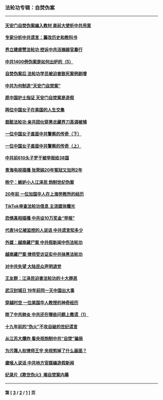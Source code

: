 ### 法轮功专辑：自焚伪案
---
#### [天安门自焚伪案编入教材 美前大使析中共用意](../../pages/nf5562/n13791932.md?10100430) 
#### [专家分析中共谎言：纂改历史和教科书](../../pages/nf5562/n13781542.md?10100430) 
#### [界立建盛赞法轮功 控诉中共活摘器官暴行](../../pages/nf5562/n13781971.md?10100430) 
#### [中共1400例伪案是如何出炉的（5）](../../pages/nf5562/n13226831.md?10100430) 
#### [自焚伪案后 法轮功学员被迫害致死案例剧增](../../pages/nf5562/n13190600.md?10100430) 
#### [中共为何制造“天安门自焚案”](../../pages/nf5562/n13183270.md?10100430) 
#### [原中国护士指证 天安门自焚案是造假](../../pages/nf5562/n13172289.md?10100430) 
#### [两位中国女子在美国的人生交集](../../pages/nf5562/n13156138.md?10100430) 
#### [栽赃法轮功 亲共团伙穿黑衣藏界刀高调被捕](../../pages/nf5562/n13073780.md?10100430) 
#### [一位中国女子直面中共警察的传奇（下）](../../pages/nf5562/n12989706.md?10100430) 
#### [一位中国女子直面中共警察的传奇（上）](../../pages/nf5562/n12985072.md?10100430) 
#### [中共前610头子罗干被举报给38国](../../pages/nf5562/n12975419.md?10100430) 
#### [青海电视插播 张荣娟20年冤狱又加刑2年](../../pages/nf5562/n12738166.md?10100430) 
#### [杨宁：嫉妒小人江泽民 炮制世纪伪案](../../pages/nf5562/n12724108.md?10100430) 
#### [20年前 一位加国华人在上海劳教所的经历](../../pages/nf5562/n12707932.md?10100430) 
#### [TikTok审查法轮功信息 主流媒体曝光](../../pages/nf5562/n12362336.md?10100430) 
#### [恐惧真相插播 中共设10万奖金“举报”](../../pages/nf5562/n12306396.md?10100430) 
#### [代表14亿被监控的人说话 中共谎言知多少](../../pages/nf5562/n12297484.md?10100430) 
#### [外媒：越南藏尸案 中共假新闻中伤法轮功](../../pages/nf5562/n12264411.md?10100430) 
#### [越南藏尸案 律师受访证实中共抹黑法轮功](../../pages/nf5562/n12261878.md?10100430) 
#### [对中共失望 大陆民众声明退党](../../pages/nf5562/n12187315.md?10100430) 
#### [王友群：江泽民迫害法轮功的十大罪恶](../../pages/nf5562/n12169074.md?10100430) 
#### [武汉封城日 19年前同一天中国出大事](../../pages/nf5562/n12150901.md?10100430) 
#### [穿越时空  一位美国华人教授的神奇经历](../../pages/nf5562/n12097460.md?10100430) 
#### [除了中共肺炎 中共还在哪些问题上撒谎（1）](../../pages/nf5562/n11955770.md?10100430) 
#### [十九年前的“伪火”不攻自破的世纪谎言](../../pages/nf5562/n11813238.md?10100430) 
#### [从江苏大爆炸 看央视炮制中共“自焚”骗局](../../pages/nf5562/n11140275.md?10100430) 
#### [为污蔑人权律师王宇 央视剪掉了什么画面？](../../pages/nf5562/n11130142.md?10100430) 
#### [聋哑人说话 中共地方官媒编造假新闻](../../pages/nf5562/n11006067.md?10100430) 
#### [纪录片《欺世伪火》揭自焚案内幕](../../pages/nf5562/n11002664.md?10100430) 

---
#### 第 [ [3](./3.md?10100430) / [2](./2.md?10100430) / [1](./1.md?10100430) ] 页

